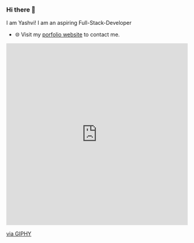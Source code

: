 ### Hi there 👋
I am Yashvi! I am an aspiring Full-Stack-Developer
- 🌐 Visit my [porfolio website](https://yashvi2001.github.io/mysite./) to contact me.


<iframe src="https://giphy.com/embed/fAnzw6YK33jMwzp5wp" width="480" height="480" frameBorder="0" class="giphy-embed" allowFullScreen></iframe><p><a href="https://giphy.com/gifs/platzi-stem-developer-programadora-fAnzw6YK33jMwzp5wp">via GIPHY</a></p>
 
